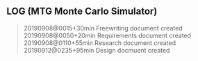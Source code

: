 LOG (MTG Monte Carlo Simulator)
--------------------------------------------------------------------------------
> 20190908@0015+30min
    Freewriting document created
> 20190908@0050+20min
    Requirements document created
> 20190908@0110+55min
    Research document created
> 20190912@0235+95min
    Design docmuent created
